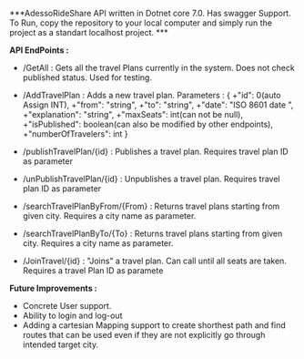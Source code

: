 ***AdessoRideShare API written in Dotnet core 7.0. Has swagger Support. To Run, copy the repository to your local computer and simply run the project as a standart localhost project. ***


**API EndPoints :**

+ /GetAll : Gets all the travel Plans currently in the system. Does not check published status. Used for testing.


+ /AddTravelPlan : Adds a new travel plan. 
Parameters : {
  +"id": 0(auto Assign INT), 
  +"from": "string",
  +"to": "string",
  +"date": "ISO 8601 date ", 
  +"explanation": "string",
  +"maxSeats": int(can not be null),
  +"isPublished": boolean(can also be modified by other endpoints),
  +"numberOfTravelers": int
}


 + /publishTravelPlan/{id} : Publishes a travel plan. Requires travel plan ID as parameter


 + /unPublishTravelPlan/{id} : Unpublishes a travel plan. Requires travel plan ID as parameter


 + /searchTravelPlanByFrom/{From} : Returns travel plans starting from given city. Requires a city name as parameter.


 + /searchTravelPlanByTo/{To} : Returns travel plans starting from given city. Requires a city name as parameter.


 + /JoinTravel/{id} : "Joins" a travel plan. Can call until all seats are taken. Requires a travel Plan ID as paramete

**Future Improvements :**

+ Concrete User support. 
+ Ability to login and log-out
+ Adding a cartesian Mapping support to create shorthest path and find routes that can be used even if they are not explicitly go through intended target city.
